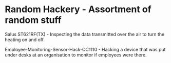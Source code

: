 # Random Hackery - Assortment of random stuff

Salus ST621RF(TX) - Inspecting the data transmitted over the air to turn the heating on and off.

Employee-Monitoring-Sensor-Hack-CC1110 - Hacking a device that was put under desks at an organisation to monitor if employees were there.
